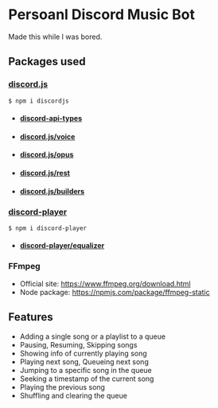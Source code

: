 # Persoanl Discord Music Bot

Made this while I was bored.

## Packages used

### [discord.js](https://github.com/discordjs/discord.js)

```
$ npm i discordjs
```

- #### [discord-api-types](https://github.com/discordjs/discord-api-types)
- #### [discord.js/voice](https://github.com/discordjs/discord.js/tree/main/packages/voice)
- #### [discord.js/opus](https://github.com/discordjs/discord.js/tree/main/packages/opus)
- #### [discord.js/rest](https://github.com/discordjs/discord.js/tree/main/packages/rest)
- #### [discord.js/builders](https://github.com/discordjs/discord.js/tree/main/packages/builders)

### [discord-player](https://github.com/Androz2091/discord-player)

```
$ npm i discord-player
```

- #### [discord-player/equalizer](https://github.com/Androz2091/discord-player/tree/master/packages/equalizer)

### FFmpeg

- Official site: https://www.ffmpeg.org/download.html
- Node package: https://npmjs.com/package/ffmpeg-static

## Features

- Adding a single song or a playlist to a queue
- Pausing, Resuming, Skipping songs
- Showing info of currently playing song
- Playing next song, Queueing next song
- Jumping to a specific song in the queue
- Seeking a timestamp of the current song
- Playing the previous song
- Shuffling and clearing the queue
